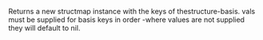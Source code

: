 Returns a new structmap instance with the keys of thestructure-basis. vals must be supplied for basis keys in order -where values are not supplied they will default to nil.